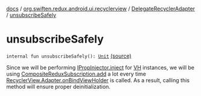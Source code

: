 [docs](../../index.md) / [org.swiften.redux.android.ui.recyclerview](../index.md) / [DelegateRecyclerAdapter](index.md) / [unsubscribeSafely](./unsubscribe-safely.md)

# unsubscribeSafely

`internal fun unsubscribeSafely(): `[`Unit`](https://kotlinlang.org/api/latest/jvm/stdlib/kotlin/-unit/index.html) [(source)](https://github.com/protoman92/KotlinRedux/tree/master/android/android-recyclerview/src/main/java/org/swiften/redux/android/ui/recyclerview/RecyclerAdapter.kt#L118)

Since we will be performing [IPropInjector.inject](../../org.swiften.redux.ui/-i-prop-injector/inject.md) for [VH](index.md#VH) instances, we will be using
[CompositeReduxSubscription.add](../../org.swiften.redux.core/-composite-redux-subscription/add.md) a lot every time [RecyclerView.Adapter.onBindViewHolder](#) is
called. As a result, calling this method will ensure proper deinitialization.

